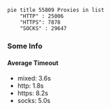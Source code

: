 
```mermaid
pie title 55809 Proxies in list
    "HTTP" : 25006
    "HTTPS": 7878
    "SOCKS" : 29647
```

### Some Info
#### Average Timeout

- mixed: 3.6s
- http: 1.8s
- https: 8.2s
- socks: 5.0s